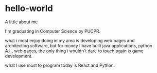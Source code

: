 # hello-world
A little about me

I'm graduating in Computer Science by PUCPR.

what i most enjoy doing in my area is developing web pages and architecting software, but for money I have built java applications, python A.I., web pages, the only thing i wouldn't dare to touch again is game development.

what I use most to program today is React and Python.
